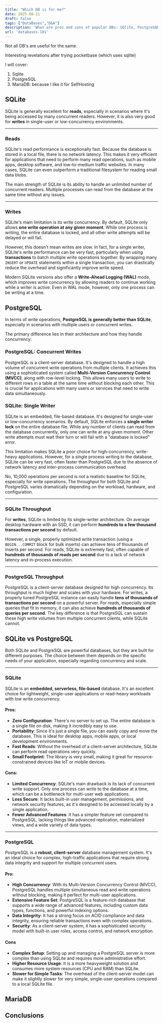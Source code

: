 ```yaml
---
title: "Which DB is for me?"
date: 2025-08-11
draft: false
tags: ["DataBases","D&A"]
description: 'What are pros and cons of popular DBs: SQlite, PostgreSQL and their containers'
url: 'databases-101'
---
```


Not all DB's are useful for the same.

Interesting revelations after trying pocketbase (which uses sqlite)


I will cover:

1. Sqlite
2. PostgreSQL
3. MariaDB: because I like it for SelfHosting


## SQLite

SQLite is generally excellent for **reads**, especially in scenarios where it's being accessed by many concurrent readers. However, it is also very good for **writes** in single-user or low-concurrency environments.

---

### Reads

SQLite's read performance is exceptionally fast. Because the database is stored in a local file, there is no network latency. This makes it very efficient for applications that need to perform many read operations, such as mobile apps, desktop software, and low-to-medium traffic websites. In many cases, SQLite can even outperform a traditional filesystem for reading small data blobs. 

The main strength of SQLite is its ability to handle an unlimited number of concurrent readers. Multiple processes can read from the database at the same time without any issues.

---

### Writes

SQLite's main limitation is its write concurrency. By default, SQLite only allows **one write operation at any given moment**. While one process is writing, the entire database is locked, and all other write attempts will be delayed or will fail.

However, this doesn't mean writes are slow. In fact, for a single writer, SQLite's write performance can be very fast, particularly when using **transactions** to batch multiple write operations together. By wrapping many `INSERT` or `UPDATE` statements within a single transaction, you can drastically reduce the overhead and significantly improve write speed.

Modern SQLite versions also offer a **Write-Ahead Logging (WAL)** mode, which improves write concurrency by allowing readers to continue working while a writer is active. Even in WAL mode, however, only one process can be writing at a time.


## PostgreSQL

In terms of write operations, **PostgreSQL is generally better than SQLite**, especially in scenarios with multiple users or concurrent writes.

The primary difference lies in their architecture and how they handle concurrency:

### PostgreSQL: Concurrent Writes

PostgreSQL is a client-server database. It's designed to handle a high volume of concurrent write operations from multiple clients. It achieves this using a sophisticated system called **Multi-Version Concurrency Control (MVCC)**, along with row-level locking. This allows many users to write to different rows in a table at the same time without blocking each other. This is crucial for applications with many users or services that need to write data simultaneously.

### SQLite: Single Writer

SQLite is an embedded, file-based database. It's designed for single-user or low-concurrency scenarios. By default, SQLite enforces a **single writer lock** on the entire database file. While any number of clients can read from the database concurrently, only one can write at any given moment. Other write attempts must wait their turn or will fail with a "database is locked" error.

This limitation makes SQLite a poor choice for high-concurrency, write-heavy applications. However, for a single process writing to the database, SQLite can be very fast, often faster than PostgreSQL due to the absence of network latency and inter-process communication overhead.

No, 10,000 operations per second is not a realistic baseline for SQLite, especially for write operations. The throughput for both SQLite and PostgreSQL varies dramatically depending on the workload, hardware, and configuration.

***

### SQLite Throughput

For **writes**, SQLite is limited by its single-writer architecture. On average desktop hardware with an SSD, it can perform **hundreds to a few thousand transactions per second** by default.

 However, a single, properly optimized write transaction (using a `BEGIN...COMMIT` block for bulk inserts) can achieve tens of thousands of inserts per second. For reads, SQLite is extremely fast, often capable of **hundreds of thousands of reads per second** due to a lack of network latency and in-process execution.

***

### PostgreSQL Throughput

PostgreSQL is a client-server database designed for high concurrency. Its throughput is much higher and scales with your hardware. For writes, a properly tuned PostgreSQL instance can easily handle **tens of thousands of transactions per second** on a powerful server. For reads, especially simple queries that fit in memory, it can also achieve **hundreds of thousands of queries per second**. The key difference is that PostgreSQL can sustain these high write volumes from multiple concurrent clients, while SQLite cannot.

## SQLite vs PostgreSQL


Both SQLite and PostgreSQL are powerful databases, but they are built for different purposes. The choice between them depends on the specific needs of your application, especially regarding concurrency and scale.  

***

### SQLite

SQLite is an **embedded, serverless, file-based** database. It's an excellent choice for lightweight, single-user applications or read-heavy workloads with low write concurrency.

#### Pros:
* **Zero Configuration**: There's no server to set up. The entire database is a single file on disk, making it incredibly easy to use.
* **Portability**: Since it's just a single file, you can easily copy and move the database. This is ideal for desktop apps, mobile apps, or local development environments.
* **Fast Reads**: Without the overhead of a client-server architecture, SQLite can perform read operations very quickly.
* **Small Footprint**: The library is very small, making it great for resource-constrained devices like IoT or mobile devices.

#### Cons:
* **Limited Concurrency**: SQLite's main drawback is its lack of concurrent write support. Only one process can write to the database at a time, which can be a bottleneck for multi-user web applications.
* **Less Secure**: It lacks built-in user management, permissions, and network security features, as it's designed to be accessed locally by a single application.
* **Fewer Advanced Features**: It has a simpler feature set compared to PostgreSQL, lacking things like advanced replication, materialized views, and a wide variety of data types.

***

### PostgreSQL

PostgreSQL is a **robust, client-server** database management system. It's an ideal choice for complex, high-traffic applications that require strong data integrity and support for multiple concurrent users.

#### Pro:
* **High Concurrency**: With its Multi-Version Concurrency Control (MVCC), PostgreSQL handles multiple simultaneous read and write operations without blocking, making it perfect for multi-user applications.
* **Extensive Feature Set**: PostgreSQL is a feature-rich database that supports a wide range of advanced features, including custom data types, functions, and powerful indexing options.
* **Data Integrity**: It has a strong focus on ACID compliance and data integrity, ensuring reliable transactions even with complex operations.
* **Security**: As a client-server system, it has a sophisticated security model with built-in user roles, access control, and network encryption.

#### Cons
* **Complex Setup**: Setting up and managing a PostgreSQL server is more complex than using SQLite and requires more administrative effort.
* **Higher Resource Usage**: It is a more heavyweight solution and consumes more system resources (CPU and RAM) than SQLite.
* **Slower for Simple Tasks**: The overhead of the client-server model can make it slightly slower for very simple, single-user operations compared to a local SQLite file.

## MariaDB


## Conclusions